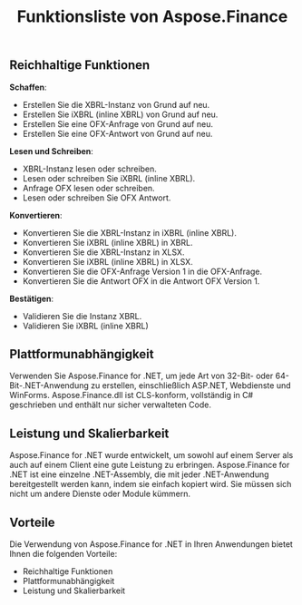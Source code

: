 ﻿---
title: Funktionsliste von Aspose.Finance
linktitle: Funktionsliste
type: docs
weight: 20
url: /de/net/feature-list/
description: C# Finance Bibliothek API Zu den Funktionen gehören das Erstellen, Lesen, Schreiben und Validieren von Dokumenten, einschließlich XBRL, iXBRL, OFX Anfrage und Antwort.
---
## **Reichhaltige Funktionen**
**Schaffen**:

- Erstellen Sie die XBRL-Instanz von Grund auf neu.
- Erstellen Sie iXBRL (inline XBRL) von Grund auf neu.
- Erstellen Sie eine OFX-Anfrage von Grund auf neu.
- Erstellen Sie eine OFX-Antwort von Grund auf neu.

**Lesen und Schreiben**:

- XBRL-Instanz lesen oder schreiben.
- Lesen oder schreiben Sie iXBRL (inline XBRL).
- Anfrage OFX lesen oder schreiben.
- Lesen oder schreiben Sie OFX Antwort.


**Konvertieren**:

- Konvertieren Sie die XBRL-Instanz in iXBRL (inline XBRL).
- Konvertieren Sie iXBRL (inline XBRL) in XBRL.
- Konvertieren Sie die XBRL-Instanz in XLSX.
- Konvertieren Sie iXBRL (inline XBRL) in XLSX.
- Konvertieren Sie die OFX-Anfrage Version 1 in die OFX-Anfrage.
- Konvertieren Sie die Antwort OFX in die Antwort OFX Version 1.

**Bestätigen**:

- Validieren Sie die Instanz XBRL.
- Validieren Sie iXBRL (inline XBRL)

## **Plattformunabhängigkeit**
Verwenden Sie Aspose.Finance for .NET, um jede Art von 32-Bit- oder 64-Bit-.NET-Anwendung zu erstellen, einschließlich ASP.NET, Webdienste und WinForms. Aspose.Finance.dll ist CLS-konform, vollständig in C# geschrieben und enthält nur sicher verwalteten Code.
## **Leistung und Skalierbarkeit**
Aspose.Finance for .NET wurde entwickelt, um sowohl auf einem Server als auch auf einem Client eine gute Leistung zu erbringen. Aspose.Finance for .NET ist eine einzelne .NET-Assembly, die mit jeder .NET-Anwendung bereitgestellt werden kann, indem sie einfach kopiert wird. Sie müssen sich nicht um andere Dienste oder Module kümmern.
## **Vorteile**
Die Verwendung von Aspose.Finance for .NET in Ihren Anwendungen bietet Ihnen die folgenden Vorteile:

- Reichhaltige Funktionen
- Plattformunabhängigkeit
- Leistung und Skalierbarkeit
